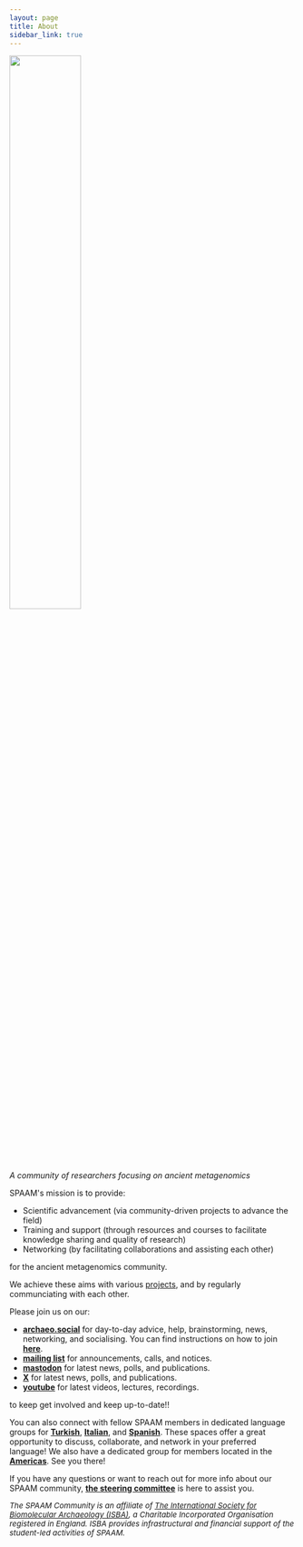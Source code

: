 ```yaml
---
layout: page
title: About
sidebar_link: true
---
```


<img src="/assets/media/SPAAM-Logo-Full-Colour.svg" class="center" width="50%" >

_A community of researchers focusing on ancient metagenomics_

SPAAM's mission is to provide:

- Scientific advancement (via community-driven projects to advance the field)
- Training and support (through resources and courses to facilitate knowledge sharing and quality of research)
- Networking (by facilitating collaborations and assisting each other)

for the ancient metagenomics community.

We achieve these aims with various [projects](/projects), and by regularly communciating with each other.

Please join us on our:

- [**archaeo.social**](https://matrix.to/#/#spaam:archaeo.social)
for day-to-day advice, help, brainstorming, news, networking, and socialising. You can find instructions on how to join [**here**](https://www.isbarch.org/chat).
- [**mailing list**](https://www.listserv.dfn.de/sympa/info/spaam-community) for announcements, calls, and notices.
- [**mastodon**](htthttps://genomic.social/@spaam_community) for latest news, polls, and publications.
- [**X**](http://X.com/spaam_community) for latest news, polls, and publications.
- [**youtube**](https://www.youtube.com/@spaam-community) for latest videos, lectures, recordings.

to keep get involved and keep up-to-date!!


You can also connect with fellow SPAAM members in dedicated language groups for [**Turkish**](https://matrix.to/#/#spaam_turkish:archaeo.social), [**Italian**](https://matrix.to/#/#spaam_spaamghetti:archaeo.social), and [**Spanish**](https://matrix.to/#/#spaam_eSPAAMnol:archaeo.social). These spaces offer a great opportunity to discuss, collaborate, and network in your preferred language!
We also have a dedicated group for members located in the [**Americas**](https://matrix.to/#/#spaam_spaam-across-the-pond:archaeo.social). See you there!


If you have any questions or want to reach out for more info about our SPAAM community, [**the steering committee**](https://spaam-community.github.io/steering_committee/) is here to assist you.

<i style="font-size: 10pt">The SPAAM Community is an affiliate of [The International Society for Biomolecular Archaeology (ISBA)](https://isbarch.org), a Charitable Incorporated Organisation registered in England. ISBA provides infrastructural and financial support of the student-led activities of SPAAM.</i>
